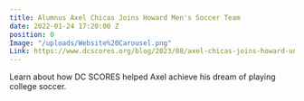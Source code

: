 ```yaml
---
title: Alumnus Axel Chicas Joins Howard Men's Soccer Team
date: 2022-01-24 17:20:00 Z
position: 0
Image: "/uploads/Website%20Carousel.png"
Link: https://www.dcscores.org/blog/2023/08/axel-chicas-joins-howard-university-soccer-program
---
```


Learn about how DC SCORES helped Axel achieve his dream of playing college soccer. 